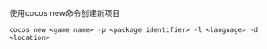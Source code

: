 使用cocos new命令创建新项目
``` shell
cocos new <game name> -p <package identifier> -l <language> -d <location>
```
